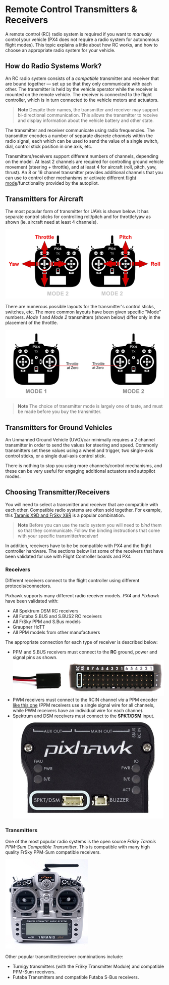 # Remote Control Transmitters & Receivers

A remote control (RC) radio system is required if you want to *manually* control your vehicle (PX4 does not require a radio system for autonomous flight modes). This topic explains a little about how RC works, and how to choose an appropriate radio system for your vehicle. 


## How do Radio Systems Work?

An RC radio system consists of a *compatible* transmitter and receiver that are bound together — set up so that they only communicate with each other. The transmitter is held by the vehicle operator while the receiver is mounted on the remote vehicle. The receiver is connected to the flight controller, which is in turn connected to the vehicle motors and actuators.

<!-- image showing the different parts here would be nice -->

> **Note** Despite their names, the transmitter and receiver may support bi-directional communication. This allows the transmitter to receive and display information about the vehicle battery and other state.

The transmitter and receiver communicate using radio frequencies. The transmitter encodes a number of separate discrete *channels* within the radio signal, each which can be used to send the value of a single switch, dial, control stick position in one axis, etc. 

Transmitters/receivers support different numbers of channels, depending on the model. At least 2 channels are required for controlling ground vehicle movement (steering + throttle), and at least 4 for aircraft (roll, pitch, yaw, thrust). An 8 or 16 channel transmitter provides additional channels that you can use to control other mechanisms or activate different [flight mode](../flight_modes/README.md)/functionality provided by the autopilot. 


## Transmitters for Aircraft

The most popular form of transmitter for UAVs is shown below. It has separate control sticks for controlling roll/pitch and for throttle/yaw as shown (ie. aircraft need at least 4 channels). 

![RC Basic Commands](../../images/rc_basic_commands.png)

There are numerous possible layouts for the transmitter's control sticks, switches, etc. The more common layouts have been given specific "Mode" numbers. *Mode 1* and *Mode 2* transmitters (shown below) differ only in the placement of the throttle. 

![Mode1-Mode2](../../images/mode1_mode2.png)

> **Note** The choice of transmitter mode is largely one of taste, and must be made before you buy the transmitter.
  

## Transmitters for Ground Vehicles

An Unmanned Ground Vehicle (UVG)/car minimally requires a 2 channel transmitter in order to send the values for steering and speed. Commonly transmitters set these values using a wheel and trigger, two single-axis control sticks, or a single dual-axis control stick.

There is nothing to stop you using more channels/control mechanisms, and these can be very useful for engaging additional actuators and autopilot modes.


## Choosing Transmitter/Receivers

You will need to select a transmitter and receiver that are compatible with each other. Compatible radio systems are often sold together. For example, this [Taranis X9D and FrSky X8R](https://hobbyking.com/en_us/frsky-2-4ghz-accst-taranis-x9d-plus-and-x8r-combo-digital-telemetry-radio-system-mode-2.html?___store=en_us) is a popular combination.

> **Note** Before you can use the radio system you will need to *bind* them so that they communicate. Follow the binding instructions that come with your specific transmitter/receiver!

In addition, receivers have to be be compatible with PX4 and the flight controller hardware. The sections below list some of the receivers that have been validated for use with Flight Controller boards and PX4


### Receivers

Different receivers connect to the flight controller using different protocols/connectors. 

Pixhawk supports many different radio receiver models. *PX4* and *Pixhawk* have been validated with:

- All Spektrum DSM RC receivers
- All Futaba S.BUS and S.BUS2 RC receivers
- All FrSky PPM and S.Bus models
- Graupner HoTT
- All PPM models from other manufacturers

The appropriate connection for each type of receiver is described below:

- PPM and S.BUS receivers must connect to the **RC** ground, power and signal pins as shown.
  ![Pixhawk - Radio port for PPM/S.BUS receivers](../../images/pixhawk_3dr_receiver_ppm_sbus.jpg)
- PWM receivers must connect to the RCIN channel *via* a PPM encoder 
  [like this one](http://www.getfpv.com/radios/radio-accessories/holybro-ppm-encoder-module.html) (PPM receivers use a single signal wire for all channels, while PWM receivers have an individual wire for each channe).
- Spektrum and DSM receivers must connect to the **SPKT/DSM** input.
  ![Pixhawk - Radio port for Spektrum receivers](../../images/pixhawk_3dr_receiver_spektrum.jpg)


### Transmitters

One of the most popular radio systems is the open source *FrSky Taranis PPM-Sum Compatible Transmitter*. This is compatible with many high quality FrSky PPM-Sum compatible receivers.

![Taranis X9D Transmitter](../../images/frsky_taranis_x9d_transmitter.jpg)

Other popular transmitter/receiver combinations include:

* Turnigy transmitters (with the FrSky Transmitter Module) and compatible PPM-Sum receivers.
* Futaba Transmitters and compatible Futaba S-Bus receivers.
